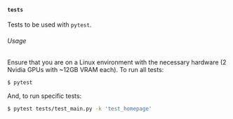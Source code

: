 
#### `tests`
Tests to be used with `pytest`. 

###### Usage
Ensure that you are on a Linux environment with the necessary hardware (2 Nvidia GPUs with ~12GB VRAM each). To run all tests:

```bash
$ pytest
```

And, to run specific tests:

```bash
$ pytest tests/test_main.py -k 'test_homepage'
```